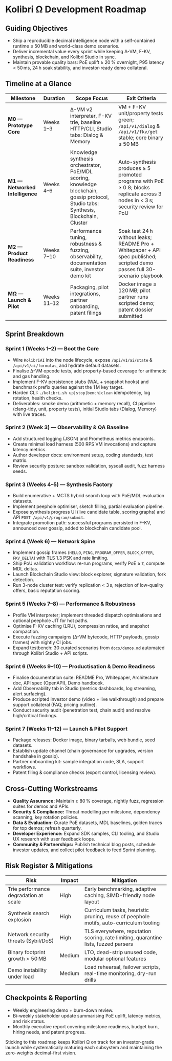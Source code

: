 # Kolibri Ω Development Roadmap

## Guiding Objectives
- Ship a reproducible decimal intelligence node with a self-contained runtime ≤ 50 MB and world-class demo scenarios.
- Deliver incremental value every sprint while keeping Δ-VM, F-KV, synthesis, blockchain, and Kolibri Studio in sync.
- Maintain provable quality bars: PoE uplift ≥ 20 % overnight, P95 latency < 50 ms, 24 h soak stability, and investor-ready demo collateral.

## Timeline at a Glance
| Milestone | Duration | Scope Focus | Exit Criteria |
|-----------|----------|-------------|---------------|
| **M0 — Prototype Core** | Weeks 1–3 | Δ-VM v2 interpreter, F-KV trie, baseline HTTP/CLI, Studio tabs: Dialog & Memory | VM + F-KV unit/property tests green; `/api/v1/dialog` & `/api/v1/fkv/get` stable; core binary ≤ 50 MB |
| **M1 — Networked Intelligence** | Weeks 4–6 | Knowledge synthesis orchestrator, PoE/MDL scoring, knowledge blockchain, gossip protocol, Studio tabs: Synthesis, Blockchain, Cluster | Auto-synthesis produces ≥ 5 promoted programs with PoE ≥ 0.8; blocks replicate across 3 nodes in < 3 s; security review for PoU |
| **M2 — Product Readiness** | Weeks 7–10 | Performance tuning, robustness & fuzzing, observability, documentation suite, investor demo kit | Soak test 24 h without leaks; README Pro + Whitepaper + API spec published; scripted demo passes full 30-scenario playbook |
| **MΩ — Launch & Pilot** | Weeks 11–12 | Packaging, pilot integrations, partner onboarding, patent filings | Docker image ≤ 120 MB; pilot partner runs scripted demo; patent dossier submitted |

## Sprint Breakdown

### Sprint 1 (Weeks 1–2) — Boot the Core
- Wire `KolibriAI` into the node lifecycle, expose `/api/v1/ai/state` & `/api/v1/ai/formulas`, and hydrate default datasets.
- Finalise Δ-VM opcode tests, add property-based coverage for arithmetic and gas handling.
- Implement F-KV persistence stubs (WAL + snapshot hooks) and benchmark prefix queries against the 1 M key target.
- Harden CLI: `./kolibri.sh up|stop|bench|clean` idempotency, log rotation, health checks.
- Deliverables: smoke demo (arithmetic + memory recall), CI pipeline (clang-tidy, unit, property tests), initial Studio tabs (Dialog, Memory) with live traces.

### Sprint 2 (Week 3) — Observability & QA Baseline
- Add structured logging (JSON) and Prometheus metrics endpoints.
- Create minimal load harness (500 RPS VM invocations) and capture latency metrics.
- Author developer docs: environment setup, coding standards, test matrix.
- Review security posture: sandbox validation, syscall audit, fuzz harness seeds.

### Sprint 3 (Weeks 4–5) — Synthesis Factory
- Build enumerative + MCTS hybrid search loop with PoE/MDL evaluation datasets.
- Implement peephole optimiser, sketch filling, partial evaluation pipeline.
- Expose synthesis progress UI (live candidate table, scoring graphs) and API `POST /api/v1/program/submit`.
- Integrate promotion path: successful programs persisted in F-KV, announced over gossip, added to blockchain candidate pool.

### Sprint 4 (Week 6) — Network Spine
- Implement gossip frames (`HELLO`, `PING`, `PROGRAM_OFFER`, `BLOCK_OFFER`, `FKV_DELTA`) with TLS 1.3 PSK and rate limiting.
- Ship PoU validation workflow: re-run programs, verify PoE ≥ τ, compute MDL deltas.
- Launch Blockchain Studio view: block explorer, signature validation, fork detection.
- Run 3-node cluster test: verify replication < 3 s, rejection of low-quality offers, basic reputation scoring.

### Sprint 5 (Weeks 7–8) — Performance & Robustness
- Profile VM interpreter; implement threaded dispatch optimisations and optional peephole JIT for hot paths.
- Optimise F-KV caching (LRU), compression ratios, and snapshot compaction.
- Execute fuzzing campaigns (Δ-VM bytecode, HTTP payloads, gossip frames) with nightly CI jobs.
- Expand testbench: 30 curated scenarios from `docs/demos.md` automated through Kolibri Studio + API scripts.

### Sprint 6 (Weeks 9–10) — Productisation & Demo Readiness
- Finalise documentation suite: README Pro, Whitepaper, Architecture doc, API spec (OpenAPI), Demo handbook.
- Add Observability tab in Studio (metrics dashboards, log streaming, alert surfacing).
- Produce scripted investor demo (video + live walkthrough) and prepare support collateral (FAQ, pricing outline).
- Conduct security audit (penetration test, chain audit) and resolve high/critical findings.

### Sprint 7 (Weeks 11–12) — Launch & Pilot Support
- Package releases: Docker image, binary tarballs, web bundle, seed datasets.
- Establish update channel (chain governance for upgrades, version handshake in gossip).
- Partner onboarding kit: sample integration code, SLA, support workflows.
- Patent filing & compliance checks (export control, licensing review).

## Cross-Cutting Workstreams
- **Quality Assurance:** Maintain ≥ 80 % coverage, nightly fuzz, regression suites for demos and APIs.
- **Security & Compliance:** Threat modelling per milestone, dependency scanning, key rotation policies.
- **Data & Evaluation:** Curate PoE datasets, MDL baselines, golden traces for top demos; refresh quarterly.
- **Developer Experience:** Expand SDK samples, CLI tooling, and Studio UX research with user feedback loops.
- **Community & Partnerships:** Publish technical blog posts, schedule investor updates, and collect pilot feedback to feed Sprint planning.

## Risk Register & Mitigations
| Risk | Impact | Mitigation |
|------|--------|------------|
| Trie performance degradation at scale | High | Early benchmarking, adaptive caching, SIMD-friendly node layout |
| Synthesis search explosion | High | Curriculum tasks, heuristic pruning, reuse of peephole motifs, auto-curriculum tooling |
| Network security threats (Sybil/DoS) | High | TLS everywhere, reputation scoring, rate limiting, quarantine lists, fuzzed parsers |
| Binary footprint growth > 50 MB | Medium | LTO, dead-strip unused code, modular optional features |
| Demo instability under load | Medium | Load rehearsal, failover scripts, real-time monitoring, dry-run drills |

## Checkpoints & Reporting
- Weekly engineering demo + burn-down review.
- Bi-weekly stakeholder update summarising PoE uplift, latency metrics, and risk status.
- Monthly executive report covering milestone readiness, budget burn, hiring needs, and patent progress.

Sticking to this roadmap keeps Kolibri Ω on track for an investor-grade launch while systematically maturing each subsystem and maintaining the zero-weights decimal-first vision.
